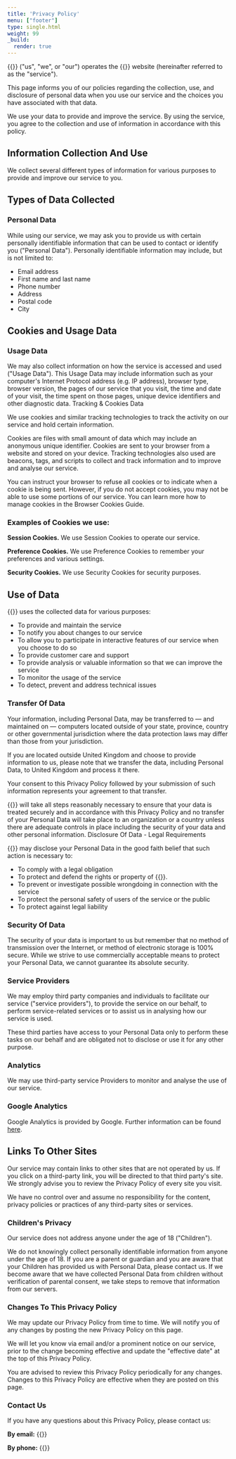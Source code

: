 ```yaml
---
title: 'Privacy Policy'
menu: ["footer"]
type: single.html
weight: 99
_build:
  render: true
---
```


{{<fullname>}} ("us", "we", or "our") operates the {{<baseurl>}} website (hereinafter referred to as the "service").

This page informs you of our policies regarding the collection, use, and disclosure of personal data when you use our service and the choices you have associated with that data.

We use your data to provide and improve the service. By using the service, you agree to the collection and use of information in accordance with this policy.

## Information Collection And Use

We collect several different types of information for various purposes to provide and improve our service to you.

## Types of Data Collected

### Personal Data

While using our service, we may ask you to provide us with certain personally identifiable information that can be used to contact or identify you ("Personal Data"). Personally identifiable information may include, but is not limited to:

* Email address 
* First name and last name 
* Phone number 
* Address
* Postal code 
* City 

## Cookies and Usage Data
### Usage Data

We may also collect information on how the service is accessed and used ("Usage Data"). This Usage Data may include information such as your computer's Internet Protocol address (e.g. IP address), browser type, browser version, the pages of our service that you visit, the time and date of your visit, the time spent on those pages, unique device identifiers and other diagnostic data.
Tracking & Cookies Data

We use cookies and similar tracking technologies to track the activity on our service and hold certain information.

Cookies are files with small amount of data which may include an anonymous unique identifier. Cookies are sent to your browser from a website and stored on your device. Tracking technologies also used are beacons, tags, and scripts to collect and track information and to improve and analyse our service.

You can instruct your browser to refuse all cookies or to indicate when a cookie is being sent. However, if you do not accept cookies, you may not be able to use some portions of our service. You can learn more how to manage cookies in the Browser Cookies Guide.

### Examples of Cookies we use:

**Session Cookies.** We use Session Cookies to operate our service.

**Preference Cookies.** We use Preference Cookies to remember your preferences and various settings.

**Security Cookies.** We use Security Cookies for security purposes.

## Use of Data

{{<fullname>}} uses the collected data for various purposes:

* To provide and maintain the service
* To notify you about changes to our service
* To allow you to participate in interactive features of our service when you choose to do so
* To provide customer care and support
* To provide analysis or valuable information so that we can improve the service
* To monitor the usage of the service
* To detect, prevent and address technical issues

### Transfer Of Data

Your information, including Personal Data, may be transferred to — and maintained on — computers located outside of your state, province, country or other governmental jurisdiction where the data protection laws may differ than those from your jurisdiction.

If you are located outside United Kingdom and choose to provide information to us, please note that we transfer the data, including Personal Data, to United Kingdom and process it there.

Your consent to this Privacy Policy followed by your submission of such information represents your agreement to that transfer.

{{<fullname>}} will take all steps reasonably necessary to ensure that your data is treated securely and in accordance with this Privacy Policy and no transfer of your Personal Data will take place to an organization or a country unless there are adequate controls in place including the security of your data and other personal information.
Disclosure Of Data - Legal Requirements

{{<fullname>}} may disclose your Personal Data in the good faith belief that such action is necessary to:

* To comply with a legal obligation
* To protect and defend the rights or property of {{<fullname>}}.
* To prevent or investigate possible wrongdoing in connection with the service
* To protect the personal safety of users of the service or the public
* To protect against legal liability

### Security Of Data

The security of your data is important to us but remember that no method of transmission over the Internet, or method of electronic storage is 100% secure. While we strive to use commercially acceptable means to protect your Personal Data, we cannot guarantee its absolute security.

### Service Providers

We may employ third party companies and individuals to facilitate our service ("service providers"), to provide the service on our behalf, to perform service-related services or to assist us in analysing how our service is used.

These third parties have access to your Personal Data only to perform these tasks on our behalf and are obligated not to disclose or use it for any other purpose.

### Analytics

We may use third-party service Providers to monitor and analyse the use of our service.

### Google Analytics

Google Analytics is provided by Google. Further information can be found [here](https://analytics.google.com/analytics/web/provision/?authuser=0#/provision).

## Links To Other Sites

Our service may contain links to other sites that are not operated by us. If you click on a third-party link, you will be directed to that third party's site. We strongly advise you to review the Privacy Policy of every site you visit.

We have no control over and assume no responsibility for the content, privacy policies or practices of any third-party sites or services.

### Children's Privacy

Our service does not address anyone under the age of 18 ("Children").

We do not knowingly collect personally identifiable information from anyone under the age of 18. If you are a parent or guardian and you are aware that your Children has provided us with Personal Data, please contact us. If we become aware that we have collected Personal Data from children without verification of parental consent, we take steps to remove that information from our servers.

### Changes To This Privacy Policy

We may update our Privacy Policy from time to time. We will notify you of any changes by posting the new Privacy Policy on this page.

We will let you know via email and/or a prominent notice on our service, prior to the change becoming effective and update the "effective date" at the top of this Privacy Policy.

You are advised to review this Privacy Policy periodically for any changes. Changes to this Privacy Policy are effective when they are posted on this page.

### Contact Us

If you have any questions about this Privacy Policy, please contact us:

**By email:** {{<email>}}

**By phone:** {{<mobile>}}



